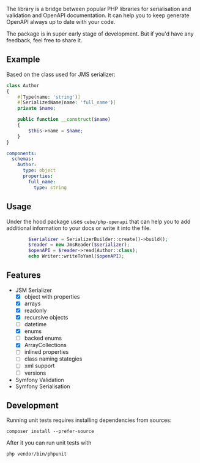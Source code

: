 The library is a bridge between popular PHP libraries for serialisation and validation and OpenAPI documentation. 
It can help you to keep generate OpenAPI always up to date with your code.

The package is in super early stage of development. But if you'd have any feedback, feel free to share it.

## Example
Based on the class used for JMS serializer:
```php
class Author
{
    #[Type(name: 'string')]
    #[SerializedName(name: 'full_name')]
    private $name;

    public function __construct($name)
    {
        $this->name = $name;
    }
}
```

```yaml
components:
  schemas:
    Author:
      type: object
      properties:
        full_name:
          type: string
```
## Usage

Under the hood package uses `cebe/php-openapi` that can help you to add additional information to your docs or write it into the file. 
```php
        $serializer = SerializerBuilder::create()->build();
        $reader = new JmsReader($serializer);
        $openAPI = $reader->read(Author::class);
        echo Writer::writeToYaml($openAPI);
```

## Features
- JSM Serializer
  - [x] object with properties
  - [x] arrays
  - [x] readonly
  - [x] recursive objects
  - [ ] datetime
  - [x] enums
  - [ ] backed enums
  - [x] ArrayCollections
  - [ ] inlined properties
  - [ ] class naming stategies
  - [ ] xml support
  - [ ] versions
- Symfony Validation
- Symfony Serialisation

## Development
Running unit tests requires installing dependencies from sources:
```shell
composer install --prefer-source
```
After it you can run unit tests with 

```shell
php vendor/bin/phpunit
```

